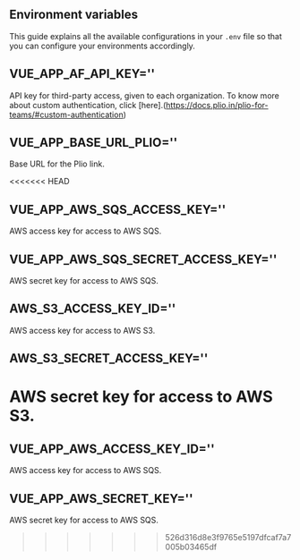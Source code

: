 ## Environment variables
This guide explains all the available configurations in your `.env` file so that you can configure your environments accordingly.

## VUE_APP_AF_API_KEY=''
API key for third-party access, given to each organization. To know more about custom authentication, click [here].(https://docs.plio.in/plio-for-teams/#custom-authentication)    

## VUE_APP_BASE_URL_PLIO=''
Base URL for the Plio link.

<<<<<<< HEAD
## VUE_APP_AWS_SQS_ACCESS_KEY=''
AWS access key for access to AWS SQS.

## VUE_APP_AWS_SQS_SECRET_ACCESS_KEY=''
AWS secret key for access to AWS SQS.

## AWS_S3_ACCESS_KEY_ID=''
AWS access key for access to AWS S3.

## AWS_S3_SECRET_ACCESS_KEY=''
AWS secret key for access to AWS S3.
=======
## VUE_APP_AWS_ACCESS_KEY_ID=''
AWS access key for access to AWS SQS.

## VUE_APP_AWS_SECRET_KEY=''
AWS secret key for access to AWS SQS.
>>>>>>> 526d316d8e3f9765e5197dfcaf7a7005b03465df
